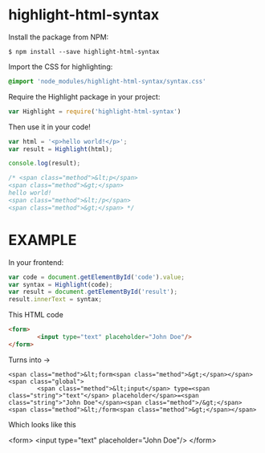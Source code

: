 # highlight-html-syntax

Install the package from NPM:
```node
$ npm install --save highlight-html-syntax
```


Import the CSS for highlighting:

```css
@import 'node_modules/highlight-html-syntax/syntax.css'
```


Require the Highlight package in your project:

```javascript
var Highlight = require('highlight-html-syntax')
```

Then use it in your code!

```javascript
var html = '<p>hello world!</p>';
var result = Highlight(html);

console.log(result);

/* <span class="method">&lt;p</span>
<span class="method">&gt;</span>
hello world!
<span class="method">&lt;/p</span>
<span class="method">&gt;</span> */
```

<h1> EXAMPLE </h1>

In your frontend:

```javascript
var code = document.getElementById('code').value;
var syntax = Highlight(code);
var result = document.getElementById('result');
result.innerText = syntax;
```

This HTML code

```html
<form>
        <input type="text" placeholder="John Doe"/>
</form>
```

Turns into ->

```code
<span class="method">&lt;form<span class="method">&gt;</span></span> <span class="global">
        <span class="method">&lt;input</span> type=<span class="string">"text"</span> placeholder</span>=<span class="string">"John Doe"</span><span class="method">/&gt;</span>
<span class="method">&lt;/form<span class="method">&gt;</span></span>
```

Which looks like  this
<link rel="stylesheet" href="./syntax.css">
<span class="method">&lt;form<span class="method">&gt;</span></span> <span class="global">
        <span class="method">&lt;input</span> type=<span class="string">"text"</span> placeholder</span>=<span class="string">"John Doe"</span><span class="method">/&gt;</span>
<span class="method">&lt;/form<span class="method">&gt;</span></span>
